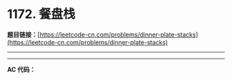 # 1172. 餐盘栈

**题目链接：**[https://leetcode-cn.com/problems/dinner-plate-stacks](https://leetcode-cn.com/problems/dinner-plate-stacks)

---

<Cards card="leetcode_1172_dinner-plate-stacks"></Cards>

---

**AC 代码：**

```java

```